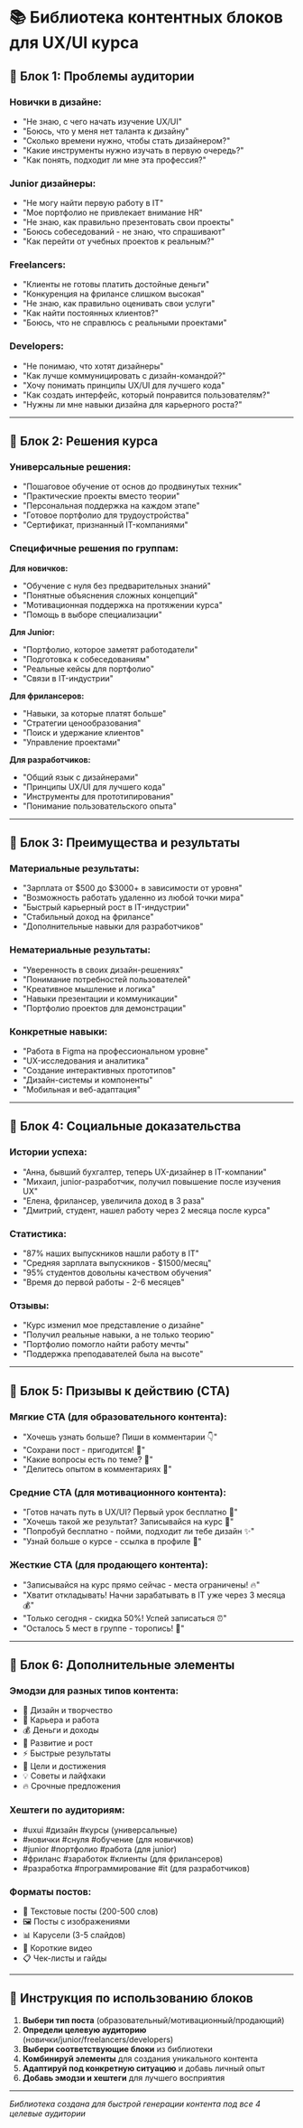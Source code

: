 # 📚 Библиотека контентных блоков для UX/UI курса

## 🎯 Блок 1: Проблемы аудитории

### Новички в дизайне:
- "Не знаю, с чего начать изучение UX/UI"
- "Боюсь, что у меня нет таланта к дизайну"
- "Сколько времени нужно, чтобы стать дизайнером?"
- "Какие инструменты нужно изучать в первую очередь?"
- "Как понять, подходит ли мне эта профессия?"

### Junior дизайнеры:
- "Не могу найти первую работу в IT"
- "Мое портфолио не привлекает внимание HR"
- "Не знаю, как правильно презентовать свои проекты"
- "Боюсь собеседований - не знаю, что спрашивают"
- "Как перейти от учебных проектов к реальным?"

### Freelancers:
- "Клиенты не готовы платить достойные деньги"
- "Конкуренция на фрилансе слишком высокая"
- "Не знаю, как правильно оценивать свои услуги"
- "Как найти постоянных клиентов?"
- "Боюсь, что не справлюсь с реальными проектами"

### Developers:
- "Не понимаю, что хотят дизайнеры"
- "Как лучше коммуницировать с дизайн-командой?"
- "Хочу понимать принципы UX/UI для лучшего кода"
- "Как создать интерфейс, который понравится пользователям?"
- "Нужны ли мне навыки дизайна для карьерного роста?"

---

## 🎯 Блок 2: Решения курса

### Универсальные решения:
- "Пошаговое обучение от основ до продвинутых техник"
- "Практические проекты вместо теории"
- "Персональная поддержка на каждом этапе"
- "Готовое портфолио для трудоустройства"
- "Сертификат, признанный IT-компаниями"

### Специфичные решения по группам:

**Для новичков:**
- "Обучение с нуля без предварительных знаний"
- "Понятные объяснения сложных концепций"
- "Мотивационная поддержка на протяжении курса"
- "Помощь в выборе специализации"

**Для Junior:**
- "Портфолио, которое заметят работодатели"
- "Подготовка к собеседованиям"
- "Реальные кейсы для портфолио"
- "Связи в IT-индустрии"

**Для фрилансеров:**
- "Навыки, за которые платят больше"
- "Стратегии ценообразования"
- "Поиск и удержание клиентов"
- "Управление проектами"

**Для разработчиков:**
- "Общий язык с дизайнерами"
- "Принципы UX/UI для лучшего кода"
- "Инструменты для прототипирования"
- "Понимание пользовательского опыта"

---

## 🎯 Блок 3: Преимущества и результаты

### Материальные результаты:
- "Зарплата от $500 до $3000+ в зависимости от уровня"
- "Возможность работать удаленно из любой точки мира"
- "Быстрый карьерный рост в IT-индустрии"
- "Стабильный доход на фрилансе"
- "Дополнительные навыки для разработчиков"

### Нематериальные результаты:
- "Уверенность в своих дизайн-решениях"
- "Понимание потребностей пользователей"
- "Креативное мышление и логика"
- "Навыки презентации и коммуникации"
- "Портфолио проектов для демонстрации"

### Конкретные навыки:
- "Работа в Figma на профессиональном уровне"
- "UX-исследования и аналитика"
- "Создание интерактивных прототипов"
- "Дизайн-системы и компоненты"
- "Мобильная и веб-адаптация"

---

## 🎯 Блок 4: Социальные доказательства

### Истории успеха:
- "Анна, бывший бухгалтер, теперь UX-дизайнер в IT-компании"
- "Михаил, junior-разработчик, получил повышение после изучения UX"
- "Елена, фрилансер, увеличила доход в 3 раза"
- "Дмитрий, студент, нашел работу через 2 месяца после курса"

### Статистика:
- "87% наших выпускников нашли работу в IT"
- "Средняя зарплата выпускников - $1500/месяц"
- "95% студентов довольны качеством обучения"
- "Время до первой работы - 2-6 месяцев"

### Отзывы:
- "Курс изменил мое представление о дизайне"
- "Получил реальные навыки, а не только теорию"
- "Портфолио помогло найти работу мечты"
- "Поддержка преподавателей была на высоте"

---

## 🎯 Блок 5: Призывы к действию (CTA)

### Мягкие CTA (для образовательного контента):
- "Хочешь узнать больше? Пиши в комментарии 👇"
- "Сохрани пост - пригодится! 💾"
- "Какие вопросы есть по теме? 🤔"
- "Делитесь опытом в комментариях 💬"

### Средние CTA (для мотивационного контента):
- "Готов начать путь в UX/UI? Первый урок бесплатно 🚀"
- "Хочешь такой же результат? Записывайся на курс 📝"
- "Попробуй бесплатно - пойми, подходит ли тебе дизайн ✨"
- "Узнай больше о курсе - ссылка в профиле 🔗"

### Жесткие CTA (для продающего контента):
- "Записывайся на курс прямо сейчас - места ограничены! 🔥"
- "Хватит откладывать! Начни зарабатывать в IT уже через 3 месяца 💰"
- "Только сегодня - скидка 50%! Успей записаться ⏰"
- "Осталось 5 мест в группе - торопись! 🎯"

---

## 🎯 Блок 6: Дополнительные элементы

### Эмодзи для разных типов контента:
- 🎨 Дизайн и творчество
- 💼 Карьера и работа
- 💰 Деньги и доходы
- 🚀 Развитие и рост
- ⚡ Быстрые результаты
- 🎯 Цели и достижения
- 💡 Советы и лайфхаки
- 🔥 Срочные предложения

### Хештеги по аудиториям:
- #uxui #дизайн #курсы (универсальные)
- #новички #снуля #обучение (для новичков)
- #junior #портфолио #работа (для junior)
- #фриланс #заработок #клиенты (для фрилансеров)
- #разработка #программирование #it (для разработчиков)

### Форматы постов:
- 📝 Текстовые посты (200-500 слов)
- 🖼️ Посты с изображениями
- 📊 Карусели (3-5 слайдов)
- 🎥 Короткие видео
- 📋 Чек-листы и гайды

---

## 🔄 Инструкция по использованию блоков

1. **Выбери тип поста** (образовательный/мотивационный/продающий)
2. **Определи целевую аудиторию** (новички/junior/freelancers/developers)
3. **Выбери соответствующие блоки** из библиотеки
4. **Комбинируй элементы** для создания уникального контента
5. **Адаптируй под конкретную ситуацию** и добавь личный опыт
6. **Добавь эмодзи и хештеги** для лучшего восприятия

---

*Библиотека создана для быстрой генерации контента под все 4 целевые аудитории* 
